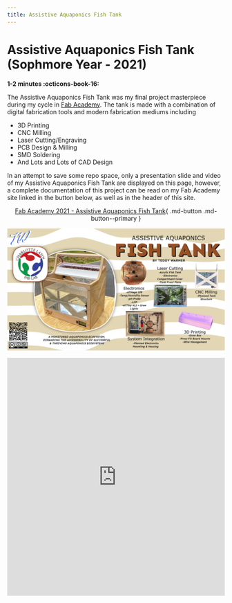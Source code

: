 ```yaml
---
title: Assistive Aquaponics Fish Tank
---
```


# Assistive Aquaponics Fish Tank (Sophmore Year - 2021)

**1-2 minutes :octicons-book-16:**

The Assistive Aquaponics Fish Tank was my final project masterpiece during my cycle in [Fab Academy](https://fabacademy.org/). The tank is made with a combination of digital fabrication tools and modern fabrication mediums including

 - 3D Printing
 - CNC Milling
 - Laser Cutting/Engraving
 - PCB Design & Milling
 - SMD Soldering
 - And Lots and Lots of CAD Design

 In an attempt to save some repo space, only a presentation slide and video of my Assistive Aquaponics Fish Tank are displayed on this page, however, a complete documentation of this project can be read on my Fab Academy site linked in the button below, as well as in the header of this site. 

<center>

[Fab Academy 2021 - Assistive Aquaponics Fish Tank](http://fabacademy.org/2021/labs/charlotte/students/theodore-warner/Final%20Project/final-project/){ .md-button .md-button--primary }

![](../images/AssistiveAquaponics/presentation.png)

<iframe width="100%" height="550" src="https://www.youtube.com/embed/YuM9sASTiBI" title="YouTube video player" frameborder="0" allow="accelerometer; autoplay; clipboard-write; encrypted-media; gyroscope; picture-in-picture" allowfullscreen></iframe>

</center>
